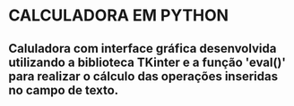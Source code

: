 # CALCULADORA EM PYTHON
##
## Caluladora com interface gráfica desenvolvida utilizando a biblioteca TKinter e a função 'eval()' para realizar o cálculo das operações inseridas no campo de texto.
